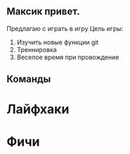 ## Максик привет.
Предлагаю с играть в игру
Цель игры: 
1. Изучить новые функции git 
2. Треннировка
3. Веселое время при провождение


## Команды

# Лайфхаки

# Фичи
